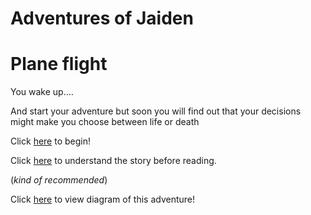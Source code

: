 # Adventures of Jaiden

# Plane flight


You wake up....

And start your adventure but soon you will find out that your decisions might make you choose between life or death



Click [here](waking-up/airport-drive/flightontime.md) to begin!

Click [here](breakdown/breakdown-of-story.md) to understand the story before reading.

(*kind of recommended*)

Click [here](https://docs.google.com/drawings/d/1HWjOGgNA_NOGKUxoyz5OcGEyzoTJz20_JIW2ihVRTcc/edit?usp=sharing) to view diagram of this adventure!